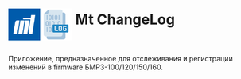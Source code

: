 # <p><img src="iconMt.png" width="64px" height="64px" align="middle"/><img src="iconLog.png" width="64px" height="64px" align="middle"/> Mt ChangeLog</p>

Приложение, предназначенное для отслеживания и регистрации изменений в firmware БМРЗ-100/120/150/160.